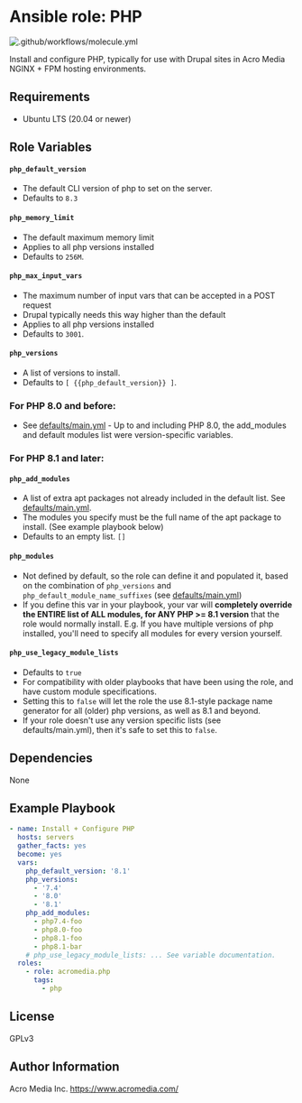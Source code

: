 # Ansible role: PHP

![.github/workflows/molecule.yml](https://github.com/AcroMedia/ansible-role-php/workflows/.github/workflows/molecule.yml/badge.svg)

Install and configure PHP, typically for use with Drupal sites in Acro Media NGINX + FPM hosting environments.


## Requirements

* Ubuntu LTS (20.04 or newer)


## Role Variables

#### `php_default_version`
  * The default CLI version of php to set on the server.
  * Defaults to `8.3`

#### `php_memory_limit`
* The default maximum memory limit
* Applies to all php versions installed
* Defaults to `256M`.

#### `php_max_input_vars`
* The maximum number of input vars that can be accepted in a POST request
* Drupal typically needs this way higher than the default
* Applies to all php versions installed
* Defaults to `3001`.

#### `php_versions`
* A list of versions to install.
* Defaults to `[ {{php_default_version}} ]`.

### For PHP 8.0 and before:

* See [defaults/main.yml](defaults/main.yml) - Up to and including PHP 8.0, the add_modules and default modules list were version-specific variables.

### For PHP 8.1 and later:

#### `php_add_modules`
* A list of extra apt packages not already included in the default list. See [defaults/main.yml](defaults/main.yml).
* The modules you specify must be the full name of the apt package to install. (See example playbook below)
* Defaults to an empty list. `[]`

#### `php_modules`
* Not defined by default, so the role can define it and populated it, based on the combination of `php_versions` and `php_default_module_name_suffixes` (see [defaults/main.yml](defaults/main.yml))
* If you define this var in your playbook, your var will **completely override the ENTIRE list of ALL modules, for ANY PHP >= 8.1 version** that the role would normally install. E.g. If you have multiple versions of php installed, you'll need to specify all modules for every version yourself.

#### `php_use_legacy_module_lists`
* Defaults to `true`
* For compatibility with older playbooks that have been using the role, and have custom module specifications.
* Setting this to `false` will let the role the use 8.1-style package name generator for all (older) php versions, as well as 8.1 and beyond.
* If your role doesn't use any version specific lists (see defaults/main.yml), then it's safe to set this to `false`.


## Dependencies

None


## Example Playbook
```yaml
- name: Install + Configure PHP
  hosts: servers
  gather_facts: yes
  become: yes
  vars:
    php_default_version: '8.1'
    php_versions:
      - '7.4'
      - '8.0'
      - '8.1'
    php_add_modules:
      - php7.4-foo
      - php8.0-foo
      - php8.1-foo
      - php8.1-bar
    # php_use_legacy_module_lists: ... See variable documentation.
  roles:
    - role: acromedia.php
      tags:
        - php
```

## License

GPLv3


## Author Information

Acro Media Inc.
https://www.acromedia.com/
